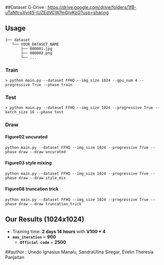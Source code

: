 ##Dataset 
G-Drive : https://drive.google.com/drive/folders/1fB-uTaNfcuXyi45-jUZEdVCW7mDjvKzG?usp=sharing

## Usage
```
├── dataset
   └── YOUR_DATASET_NAME
       ├── 000001.jpg 
       ├── 000002.png
       └── ...
```

### Train
```
> python main.py --dataset FFHQ --img_size 1024 --gpu_num 4 --progressive True --phase train
```

### Test
```
> python main.py --dataset FFHQ --img_size 1024 --progressive True --batch_size 16 --phase test
```

### Draw
#### Figure02 uncurated
```
python main.py --dataset FFHQ --img_size 1024 --progressive True --phase draw --draw uncurated
```

#### Figure03 style mixing
```
python main.py --dataset FFHQ --img_size 1024 --progressive True --phase draw --draw style_mix
```

#### Figure08 truncation trick
```
python main.py --dataset FFHQ --img_size 1024 --progressive True --phase draw --draw truncation_trick
```

## Our Results (1024x1024)
* Training time: **2 days 14 hours** with **V100 * 4**
* **`max_iteration`** = **900**
  * **`Official code`** = **2500**


##author : Unedo Ignasius Manalu, SandraUlina Siregar, Evelin Theresia Panjaitan

